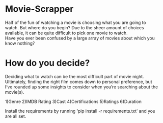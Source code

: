 # Movie-Scrapper

Half of the fun of watching a movie is choosing what you are going to watch. 
But where do you begin? Due to the sheer amount of choices available, it can be 
quite difficult to pick one movie to watch.                
Have you ever been confused by a large array of movies about which you know nothing?

# How do you decide?
                
Deciding what to watch can be the most difficult part of movie night. Ultimately, 
finding the right film comes down to personal preference,
but I’ve rounded up some insights to consider when you’re searching about the movie(s).

1)Genre
2)IMDB Rating
3)Cast
4)Certifications
5)Ratings
6)Duration

Install the requirements by running 'pip install -r requirements.txt' and you are all set.

                
